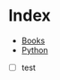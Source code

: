 # Index

* [Books](https://github.com/berkerpeksag/notes/tree/master/books)
* [Python](https://github.com/berkerpeksag/notes/tree/master/python)

* [ ] test
